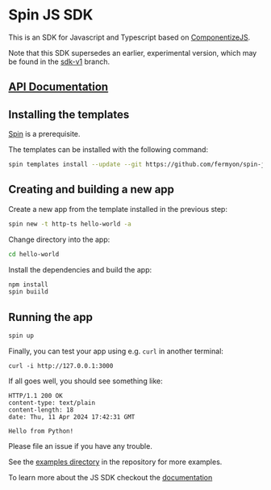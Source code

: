 # Spin JS SDK

This is an SDK for Javascript and Typescript based on [ComponentizeJS](https://github.com/bytecodealliance/ComponentizeJS).

Note that this SDK supersedes an earlier, experimental version, which may be found in the [sdk-v1](https://github.com/fermyon/spin-python-sdk/tree/old-sdk) branch.

## [API Documentation](https://fermyon.github.io/spin-js-sdk)

## Installing the templates

[Spin](https://github.com/fermyon/spin) is a prerequisite. 

The templates can be installed with the following command:

```bash
spin templates install --update --git https://github.com/fermyon/spin-js-sdk 
```

## Creating and building a new app

Create a new app from the template installed in the previous step:

```bash
spin new -t http-ts hello-world -a
```
Change directory into the app:
```bash
cd hello-world
```

Install the dependencies and build the app:
```bash
npm install
spin buiild
```

## Running the app

```bash
spin up
```

Finally, you can test your app using e.g. `curl` in another terminal:

```shell
curl -i http://127.0.0.1:3000
```

If all goes well, you should see something like:

```
HTTP/1.1 200 OK
content-type: text/plain
content-length: 18
date: Thu, 11 Apr 2024 17:42:31 GMT

Hello from Python!
```

Please file an issue if you have any trouble.

See the [examples directory](https://github.com/fermyon/spin-js-sdk/tree/main/examples) in the repository for more examples.

To learn more about the JS SDK checkout the [documentation](https://developer.fermyon.com/spin/v2/javascript-components)